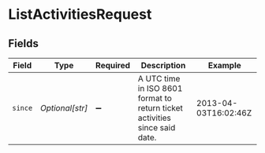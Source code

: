 # ListActivitiesRequest


## Fields

| Field                                                                      | Type                                                                       | Required                                                                   | Description                                                                | Example                                                                    |
| -------------------------------------------------------------------------- | -------------------------------------------------------------------------- | -------------------------------------------------------------------------- | -------------------------------------------------------------------------- | -------------------------------------------------------------------------- |
| `since`                                                                    | *Optional[str]*                                                            | :heavy_minus_sign:                                                         | A UTC time in ISO 8601 format to return ticket activities since said date. | 2013-04-03T16:02:46Z                                                       |